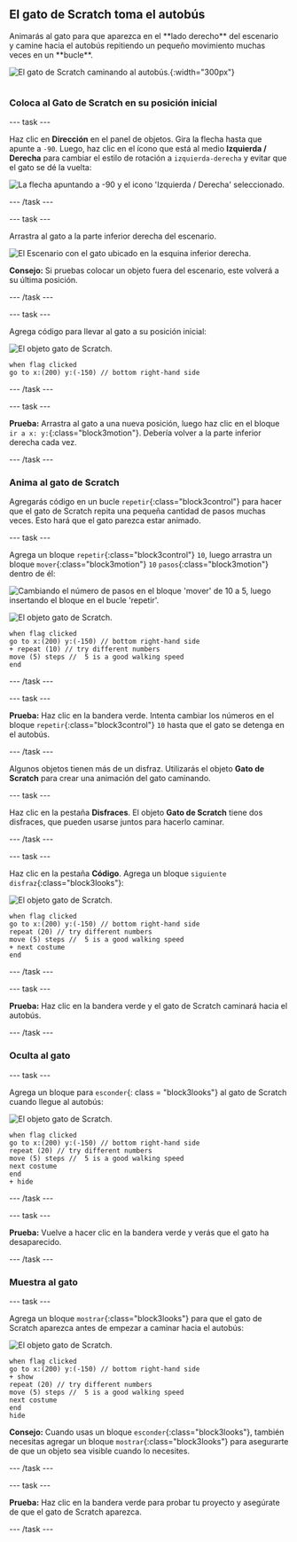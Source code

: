 ## El gato de Scratch toma el autobús

<div style="display: flex; flex-wrap: wrap">
<div style="flex-basis: 200px; flex-grow: 1; margin-right: 15px;">
Animarás al gato para que aparezca en el **lado derecho** del escenario y camine hacia el autobús repitiendo un pequeño movimiento muchas veces en un **bucle**. 
</div>
<div>

![El gato de Scratch caminando al autobús.](images/cat-catches-bus.png){:width="300px"}

</div>
</div>

### Coloca al Gato de Scratch en su posición inicial

--- task ---

Haz clic en **Dirección** en el panel de objetos. Gira la flecha hasta que apunte a `-90`. Luego, haz clic en el ícono que está al medio **Izquierda / Derecha** para cambiar el estilo de rotación a `izquierda-derecha` y evitar que el gato se dé la vuelta:

![La flecha apuntando a -90 y el icono 'Izquierda / Derecha' seleccionado.](images/sprite-pane-direction.png)

--- /task ---

--- task ---

Arrastra al gato a la parte inferior derecha del escenario.

![El Escenario con el gato ubicado en la esquina inferior derecha.](images/bottom-right-cat.png)

**Consejo:** Si pruebas colocar un objeto fuera del escenario, este volverá a su última posición.

--- /task ---

--- task ---

Agrega código para llevar al gato a su posición inicial:

![El objeto gato de Scratch.](images/scratch-cat-sprite.png)

```blocks3
when flag clicked
go to x:(200) y:(-150) // bottom right-hand side
```

--- /task ---

--- task ---

**Prueba:** Arrastra al gato a una nueva posición, luego haz clic en el bloque `ir a x: y:`{:class="block3motion"}. Debería volver a la parte inferior derecha cada vez.

--- /task ---

### Anima al gato de Scratch

Agregarás código en un bucle `repetir`{:class="block3control"} para hacer que el gato de Scratch repita una pequeña cantidad de pasos muchas veces. Esto hará que el gato parezca estar animado.

--- task ---

Agrega un bloque `repetir`{:class="block3control"} `10`, luego arrastra un bloque `mover`{:class="block3motion"} `10` `pasos`{:class="block3motion"} dentro de él:

![Cambiando el número de pasos en el bloque 'mover' de 10 a 5, luego insertando el bloque en el bucle 'repetir'.](images/block-into-loop.gif)

![El objeto gato de Scratch.](images/scratch-cat-sprite.png)

```blocks3
when flag clicked
go to x:(200) y:(-150) // bottom right-hand side
+ repeat (10) // try different numbers
move (5) steps //  5 is a good walking speed
end
```

--- /task ---

--- task ---

**Prueba:** Haz clic en la bandera verde. Intenta cambiar los números en el bloque `repetir`{:class="block3control"} `10` hasta que el gato se detenga en el autobús.

--- /task ---

Algunos objetos tienen más de un disfraz. Utilizarás el objeto **Gato de Scratch** para crear una animación del gato caminando.

--- task ---

Haz clic en la pestaña **Disfraces**. El objeto **Gato de Scratch** tiene dos disfraces, que pueden usarse juntos para hacerlo caminar.

--- /task ---

--- task ---

Haz clic en la pestaña **Código**. Agrega un bloque `siguiente disfraz`{:class="block3looks"}:

![El objeto gato de Scratch.](images/scratch-cat-sprite.png)

```blocks3
when flag clicked
go to x:(200) y:(-150) // bottom right-hand side
repeat (20) // try different numbers
move (5) steps //  5 is a good walking speed
+ next costume 
end
```
--- /task ---

--- task ---

**Prueba:** Haz clic en la bandera verde y el gato de Scratch caminará hacia el autobús.

--- /task ---

### Oculta al gato

--- task ---

Agrega un bloque para `esconder`{: class = "block3looks"} al gato de Scratch cuando llegue al autobús:

![El objeto gato de Scratch.](images/scratch-cat-sprite.png)

```blocks3
when flag clicked
go to x:(200) y:(-150) // bottom right-hand side
repeat (20) // try different numbers
move (5) steps //  5 is a good walking speed
next costume 
end
+ hide
```

--- /task ---

--- task ---

**Prueba:** Vuelve a hacer clic en la bandera verde y verás que el gato ha desaparecido.

--- /task ---

### Muestra al gato

--- task ---

Agrega un bloque `mostrar`{:class="block3looks"} para que el gato de Scratch aparezca antes de empezar a caminar hacia el autobús:

![El objeto gato de Scratch.](images/scratch-cat-sprite.png)

```blocks3
when flag clicked
go to x:(200) y:(-150) // bottom right-hand side
+ show
repeat (20) // try different numbers
move (5) steps //  5 is a good walking speed
next costume 
end
hide
```

**Consejo:** Cuando usas un bloque `esconder`{:class="block3looks"}, también necesitas agregar un bloque `mostrar`{:class="block3looks"} para asegurarte de que un objeto sea visible cuando lo necesites.

--- /task ---

--- task ---

**Prueba:** Haz clic en la bandera verde para probar tu proyecto y asegúrate de que el gato de Scratch aparezca.

--- /task ---

